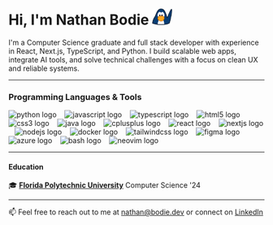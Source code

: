 # Hi, I'm Nathan Bodie <img height="32" alt="Penguin Waving" src="img/penguinwavinganim.webp" />

I'm a Computer Science graduate and full stack developer with experience in React, Next.js, TypeScript, and Python. I build scalable web apps, integrate AI tools, and solve technical challenges with a focus on clean UX and reliable systems.

- - -

### Programming Languages & Tools

<div>
<img src="https://skillicons.dev/icons?i=py" height="40" alt="python logo"  />
<img width="8" />
<img src="https://skillicons.dev/icons?i=js" height="40" alt="javascript logo"  />
<img width="8" />
<img src="https://skillicons.dev/icons?i=ts" height="40" alt="typescript logo"  />
<img width="8" />
<img src="https://skillicons.dev/icons?i=html" height="40" alt="html5 logo"  />
<img width="8" />
<img src="https://skillicons.dev/icons?i=css" height="40" alt="css3 logo"  />
<img width="8" />
<img src="https://skillicons.dev/icons?i=java" height="40" alt="java logo"  />
<img width="8" />
<img src="https://skillicons.dev/icons?i=cpp" height="40" alt="cplusplus logo"  />
<img width="8" />
<img src="https://skillicons.dev/icons?i=react" height="40" alt="react logo"  />
<img width="8" />
<img src="https://skillicons.dev/icons?i=nextjs" height="40" alt="nextjs logo"  />
<img width="8" />
<img src="https://skillicons.dev/icons?i=nodejs" height="40" alt="nodejs logo"  />
<img width="8" />
<img src="https://skillicons.dev/icons?i=docker" height="40" alt="docker logo"  />
<img width="8" />
<img src="https://skillicons.dev/icons?i=tailwind" height="40" alt="tailwindcss logo"  />
<img width="8" />
<img src="https://skillicons.dev/icons?i=figma" height="40" alt="figma logo"  />
<img width="8" />
<img src="https://skillicons.dev/icons?i=azure" height="40" alt="azure logo"  />
<img width="8" />
<img src="https://skillicons.dev/icons?i=bash" height="40" alt="bash logo"  />
<img width="8" />
<img src="https://skillicons.dev/icons?i=neovim" height="40" alt="neovim logo"  />
</div>

- - -

#### Education

[poly]: https://floridapoly.edu/
:mortar_board: [**Florida Polytechnic University**][poly] Computer Science '24 

- - -

📫 Feel free to reach out to me at [nathan@bodie.dev](mailto:nathan@bodie.dev) or connect on [LinkedIn](https://www.linkedin.com/in/nathanbodie/)
